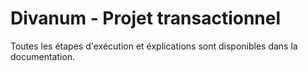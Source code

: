 # Divanum - Projet transactionnel 
Toutes les étapes d'exécution et éxplications sont disponibles dans la documentation.
